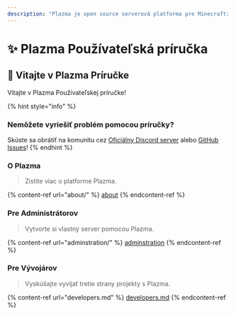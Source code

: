 ```yaml
---
description: "Plazma je open source serverová platforma pre Minecraft: Java Edition, ktorá pridáva experimentálne optimalizácie založené na papieri a možnosť personalizácie rôznych herných mechanizmov."
---
```


# ✨ Plazma Používateľská príručka

## 👋 Vitajte v Plazma Príručke

Vitajte v Plazma Používateľskej príručke!

{% hint style="info" %}

### Nemôžete vyriešiť problém pomocou príručky?

Skúste sa obrátiť na komunitu cez [Oficiálny Discord server](https://discord.gg/MmfC52K8A8) alebo [GitHub Issues](https://github.com/PlazmaMC/PlazmaBukkit/issues)!
{% endhint %}

### O Plazma

> Zistite viac o platforme Plazma.

{% content-ref url="about/" %}
[about](about/)
{% endcontent-ref %}

### Pre Administrátorov

> Vytvorte si vlastný server pomocou Plazma.

{% content-ref url="adminstration/" %}
[adminstration](adminstration/)
{% endcontent-ref %}

### Pre Vývojárov

> Vyskúšajte vyvíjať tretie strany projekty s Plazma.

{% content-ref url="developers.md" %}
[developers.md](developers.md)
{% endcontent-ref %}
